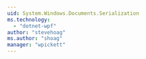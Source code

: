 ```yaml
---
uid: System.Windows.Documents.Serialization
ms.technology: 
  - "dotnet-wpf"
author: "stevehoag"
ms.author: "shoag"
manager: "wpickett"
---
```

